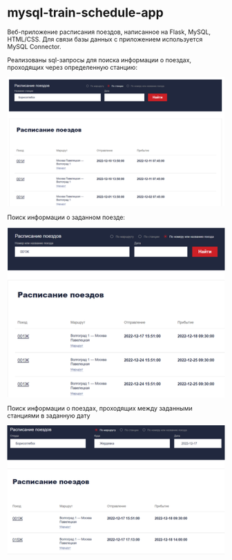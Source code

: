 # mysql-train-schedule-app

Веб-приложение расписания поездов, написанное на Flask, MySQL, HTML/CSS. Для связи базы данных с приложением используется MySQL Connector.

Реализованы sql-запросы для поиска информации о поездах, проходящих через определенную станцию:

![Filter by station](./ShowcaseScreenshots/filter_by_station.png)

Поиск информации о заданном поезде:

![Filter by name/number](./ShowcaseScreenshots/filter_by_train_number.png)

Поиск информации о поездах, проходящих между заданными станциями в заданную дату

![Filter by name/number](./ShowcaseScreenshots/filter_by_train_route.png)


